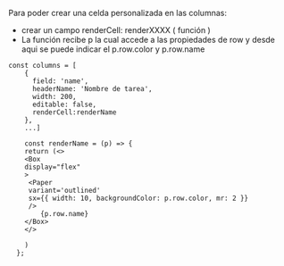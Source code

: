 Para poder crear una celda personalizada en las columnas:

- crear un campo renderCell: renderXXXX  ( función )
- La función recibe p la cual accede a las propiedades de row y desde aqui se puede indicar el p.row.color y p.row.name

```
const columns = [
    {
      field: 'name',
      headerName: 'Nombre de tarea',
      width: 200,
      editable: false,
      renderCell:renderName  
    },
    ...]

    const renderName = (p) => {
    return (<>
    <Box    
    display="flex" 
    >
     <Paper 
     variant='outlined'
     sx={{ width: 10, backgroundColor: p.row.color, mr: 2 }}
     />
        {p.row.name}
    </Box>
    </>

    )
  };
```